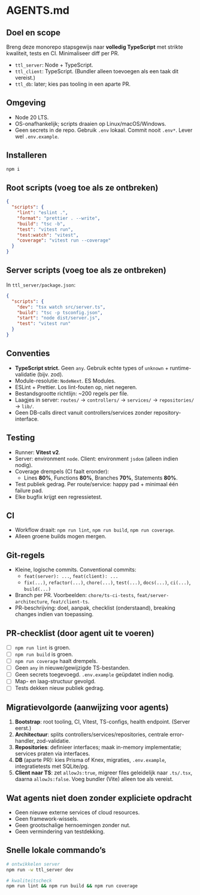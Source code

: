 # AGENTS.md

## Doel en scope
Breng deze monorepo stapsgewijs naar **volledig TypeScript** met strikte kwaliteit, tests en CI. Minimaliseer diff per PR.

- `ttl_server`: Node + TypeScript.
- `ttl_client`: TypeScript. (Bundler alleen toevoegen als een taak dit vereist.)
- `ttl_db`: later; kies pas tooling in een aparte PR.

## Omgeving
- Node 20 LTS.
- OS-onafhankelijk; scripts draaien op Linux/macOS/Windows.
- Geen secrets in de repo. Gebruik `.env` lokaal. Commit nooit `.env*`. Lever wel `.env.example`.

## Installeren
```bash
npm i
```

## Root scripts (voeg toe als ze ontbreken)
```json
{
  "scripts": {
    "lint": "eslint .",
    "format": "prettier . --write",
    "build": "tsc -b",
    "test": "vitest run",
    "test:watch": "vitest",
    "coverage": "vitest run --coverage"
  }
}
```

## Server scripts (voeg toe als ze ontbreken)
In `ttl_server/package.json`:
```json
{
  "scripts": {
    "dev": "tsx watch src/server.ts",
    "build": "tsc -p tsconfig.json",
    "start": "node dist/server.js",
    "test": "vitest run"
  }
}
```

## Conventies
- **TypeScript strict.** Geen `any`. Gebruik echte types of `unknown` + runtime-validatie (bijv. zod).
- Module-resolutie: `NodeNext`. ES Modules.
- ESLint + Prettier. Los lint-fouten op, niet negeren.
- Bestandsgrootte richtlijn: ~200 regels per file.
- Laagjes in server: `routes/` → `controllers/` → `services/` → `repositories/` → `lib/`.
- Geen DB-calls direct vanuit controllers/services zonder repository-interface.

## Testing
- Runner: **Vitest v2**.
- Server: environment `node`. Client: environment `jsdom` (alleen indien nodig).
- Coverage drempels (CI faalt eronder):
  - Lines **80%**, Functions **80%**, Branches **70%**, Statements **80%**.
- Test publiek gedrag. Per route/service: happy pad + minimaal één failure pad.
- Elke bugfix krijgt een regressietest.

## CI
- Workflow draait: `npm run lint`, `npm run build`, `npm run coverage`.
- Alleen groene builds mogen mergen.

## Git-regels
- Kleine, logische commits. Conventional commits:
  - `feat(server): ...`, `feat(client): ...`
  - `fix(...)`, `refactor(...)`, `chore(...)`, `test(...)`, `docs(...)`, `ci(...)`, `build(...)`
- Branch per PR. Voorbeelden: `chore/ts-ci-tests`, `feat/server-architecture`, `feat/client-ts`.
- PR-beschrijving: doel, aanpak, checklist (onderstaand), breaking changes indien van toepassing.

## PR-checklist (door agent uit te voeren)
- [ ] `npm run lint` is groen.
- [ ] `npm run build` is groen.
- [ ] `npm run coverage` haalt drempels.
- [ ] Geen `any` in nieuwe/gewijzigde TS-bestanden.
- [ ] Geen secrets toegevoegd. `.env.example` geüpdatet indien nodig.
- [ ] Map- en laag-structuur gevolgd.
- [ ] Tests dekken nieuw publiek gedrag.

## Migratievolgorde (aanwijzing voor agents)
1. **Bootstrap**: root tooling, CI, Vitest, TS-configs, health endpoint. (Server eerst.)
2. **Architectuur**: splits controllers/services/repositories, centrale error-handler, zod-validatie.
3. **Repositories**: definieer interfaces; maak in-memory implementatie; services praten via interfaces.
4. **DB** (aparte PR): kies Prisma of Knex, migraties, `.env.example`, integratietests met SQLite/pg.
5. **Client naar TS**: zet `allowJs:true`, migreer files geleidelijk naar `.ts/.tsx`, daarna `allowJs:false`. Voeg bundler (Vite) alleen toe als vereist.

## Wat agents **niet** doen zonder expliciete opdracht
- Geen nieuwe externe services of cloud resources.
- Geen framework-wissels.
- Geen grootschalige hernoemingen zonder nut.
- Geen vermindering van testdekking.

## Snelle lokale commando’s
```bash
# ontwikkelen server
npm run -w ttl_server dev

# kwaliteitscheck
npm run lint && npm run build && npm run coverage
```
